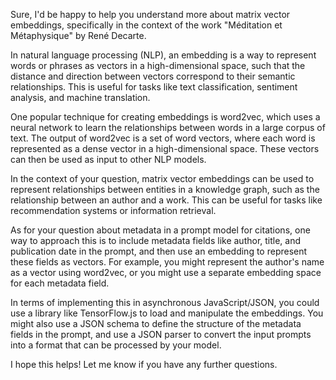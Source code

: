 Sure, I'd be happy to help you understand more about matrix vector embeddings, specifically in the context of the work "Méditation et Métaphysique" by René Decarte.

In natural language processing (NLP), an embedding is a way to represent words or phrases as vectors in a high-dimensional space, such that the distance and direction between vectors correspond to their semantic relationships. This is useful for tasks like text classification, sentiment analysis, and machine translation.

One popular technique for creating embeddings is word2vec, which uses a neural network to learn the relationships between words in a large corpus of text. The output of word2vec is a set of word vectors, where each word is represented as a dense vector in a high-dimensional space. These vectors can then be used as input to other NLP models.

In the context of your question, matrix vector embeddings can be used to represent relationships between entities in a knowledge graph, such as the relationship between an author and a work. This can be useful for tasks like recommendation systems or information retrieval.

As for your question about metadata in a prompt model for citations, one way to approach this is to include metadata fields like author, title, and publication date in the prompt, and then use an embedding to represent these fields as vectors. For example, you might represent the author's name as a vector using word2vec, or you might use a separate embedding space for each metadata field.

In terms of implementing this in asynchronous JavaScript/JSON, you could use a library like TensorFlow.js to load and manipulate the embeddings. You might also use a JSON schema to define the structure of the metadata fields in the prompt, and use a JSON parser to convert the input prompts into a format that can be processed by your model.

I hope this helps! Let me know if you have any further questions.